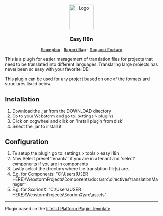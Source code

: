 <div id="top"></div>
<!-- PROJECT LOGO -->
<br />
<div align="center">
  <a href="https://github.com/marhali/easy-i18n">
    <img src="src/main/resources/META-INF/pluginIcon.svg" alt="Logo" width="80" height="80">
  </a>

<h3 align="center">Easy I18n</h3>

  <p align="center">
    <a href="https://github.com/marhali/easy-i18n/tree/main/example">Examples</a>
    ·
    <a href="https://github.com/marhali/easy-i18n/issues/new?labels=bug">Report Bug</a>
    ·
    <a href="https://github.com/marhali/easy-i18n/issues/new?labels=enhancement">Request Feature</a>
  </p>
</div>

<!-- Plugin description -->
This is a plugin for easier management of translation files for projects that need to be translated into different languages. Translating large projects has never been so easy with your favorite IDE!

This plugin can be used for any project based on one of the formats and structures listed below.
<!-- Plugin description end -->

## Installation
1. Download the .jar from the DOWNLOAD directory
2. Go to your Webstorm and go to: settings > plugins
3. Click on cogwheel and click on 'Install plugin from disk'
4. Select the .jar to install it

<!-- PLUGIN CONFIGURATION -->
## Configuration
1. To setup the plugin go to: settings > tools > easy i18n
2. Now Select preset 'tenants'' if you are in a tenant and 'select' components if you are in components
3. Lastly select the directory where the translation file(s) are.
4. E.g. for Components: "C:\Users\(USER HERE)\WebstormProjects\Components\docs\src\directives\translationManager"
5. E.g. for ScorionX: "C:\Users\(USER HERE)\WebstormProjects\ScorionX\src\assets"



---
Plugin based on the [IntelliJ Platform Plugin Template][template].


<!-- MARKDOWN LINKS & IMAGES -->
[template]: https://github.com/JetBrains/intellij-platform-plugin-template


